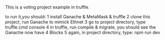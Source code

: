 This is a voting project example in truffle.

to run it,you should:
1 install Ganache & MetaMask & truffle
2 clone this project, run Ganache to mimick Ethnet
3 go to project directory,  type truffle.cmd console
4 in truffle, run compile & migrate, you should see the Ganache now have 4 Blocks
5 again, in project directory, type: npm run dev